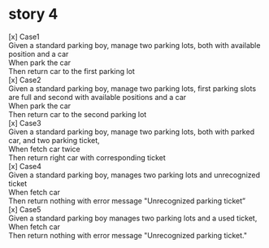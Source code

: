 # story 4
[x] Case1  
    Given a standard parking boy, manage two parking lots, both with available position and a car    
    When park the car   
    Then return car to the first parking lot  
[x] Case2  
    Given a standard parking boy, manage two parking lots, first parking slots are full and second with available positions and a car       
    When park the car       
    Then return car to the second parking lot   
[x] Case3  
    Given a standard parking boy, manage two parking lots, both with  parked car, and two parking ticket,     
    When fetch  car twice    
    Then return right car with corresponding ticket    
[x] Case4    
    Given a standard parking boy, manages two parking lots and  unrecognized ticket     
    When fetch car   
    Then return nothing with error message "Unrecognized parking ticket”    
[x] Case5  
    Given a standard parking boy manages two parking lots and a used ticket,  
    When fetch car     
    Then return nothing with error message "Unrecognized parking ticket."